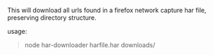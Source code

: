 This will download all urls found in a firefox network capture har file, preserving directory structure.

usage:

> node har-downloader harfile.har downloads/